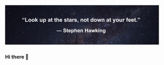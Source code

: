 # ![ Milad Nourizad's Header](https://github.com/miladnouriezade/miladnouriezade/blob/master/header.jpeg)

### Hi there 👋

<!--
**miladnouriezade/miladnouriezade** is a ✨ _special_ ✨ repository because its `README.md` (this file) appears on your GitHub profile.

Here are some ideas to get you started:

- 🔭 I’m currently working on ...
- 🌱 I’m currently learning ...
- 👯 I’m looking to collaborate on ...
- 🤔 I’m looking for help with ...
- 💬 Ask me about ...
- 📫 How to reach me: ...
- 😄 Pronouns: ...
- ⚡ Fun fact: ...
-->
